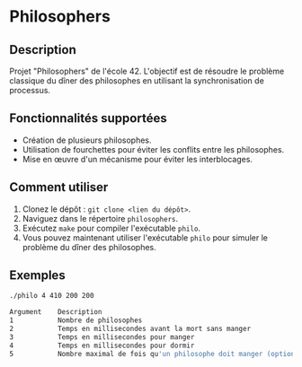 # Philosophers

## Description

Projet "Philosophers" de l'école 42. L'objectif est de résoudre le problème classique du dîner des philosophes en utilisant la synchronisation de processus.

## Fonctionnalités supportées

- Création de plusieurs philosophes.
- Utilisation de fourchettes pour éviter les conflits entre les philosophes.
- Mise en œuvre d'un mécanisme pour éviter les interblocages.

## Comment utiliser

1. Clonez le dépôt : `git clone <lien du dépôt>`.
2. Naviguez dans le répertoire `philosophers`.
3. Exécutez `make` pour compiler l'exécutable `philo`.
4. Vous pouvez maintenant utiliser l'exécutable `philo` pour simuler le problème du dîner des philosophes.

## Exemples

```bash
./philo 4 410 200 200

Argument	Description
1	        Nombre de philosophes
2	        Temps en millisecondes avant la mort sans manger
3	        Temps en millisecondes pour manger
4	        Temps en millisecondes pour dormir
5	        Nombre maximal de fois qu'un philosophe doit manger (optionnel)
